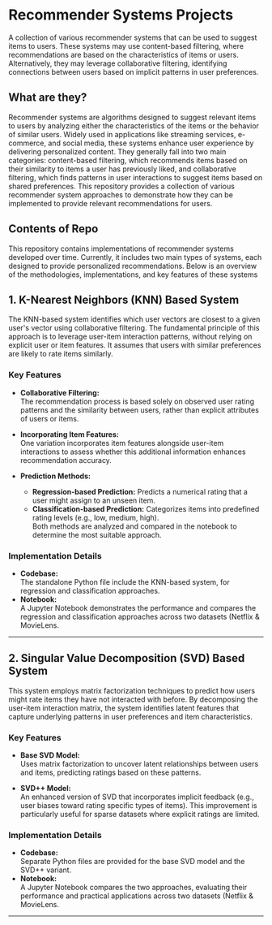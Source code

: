 # <b>Recommender Systems Projects</b>
A collection of various recommender systems that can be used to suggest items to users. These systems may use content-based filtering, where recommendations are based on the characteristics of items or users. Alternatively, they may leverage collaborative filtering, identifying connections between users based on implicit patterns in user preferences.

## What are they?
Recommender systems are algorithms designed to suggest relevant items to users by analyzing either the characteristics of the items or the behavior of similar users. Widely used in applications like streaming services, e-commerce, and social media, these systems enhance user experience by delivering personalized content. They generally fall into two main categories: content-based filtering, which recommends items based on their similarity to items a user has previously liked, and collaborative filtering, which finds patterns in user interactions to suggest items based on shared preferences. This repository provides a collection of various recommender system approaches to demonstrate how they can be implemented to provide relevant recommendations for users.

## Contents of Repo
This repository contains implementations of recommender systems developed over time. Currently, it includes two main types of systems, each designed to provide personalized recommendations. Below is an overview of the methodologies, implementations, and key features of these systems

## 1. K-Nearest Neighbors (KNN) Based System

The KNN-based system identifies which user vectors are closest to a given user's vector using collaborative filtering. The fundamental principle of this approach is to leverage user-item interaction patterns, without relying on explicit user or item features. It assumes that users with similar preferences are likely to rate items similarly.

### Key Features
- **Collaborative Filtering:**  
  The recommendation process is based solely on observed user rating patterns and the similarity between users, rather than explicit attributes of users or items.
  
- **Incorporating Item Features:**  
  One variation incorporates item features alongside user-item interactions to assess whether this additional information enhances recommendation accuracy.

- **Prediction Methods:**  
  - **Regression-based Prediction:** Predicts a numerical rating that a user might assign to an unseen item.  
  - **Classification-based Prediction:** Categorizes items into predefined rating levels (e.g., low, medium, high).  
  Both methods are analyzed and compared in the notebook to determine the most suitable approach.

### Implementation Details
- **Codebase:**  
  The standalone Python file include the KNN-based system, for regression and classification approaches.
- **Notebook:**  
  A Jupyter Notebook demonstrates the performance and compares the regression and classification approaches across two datasets (Netflix & MovieLens.

---

## 2. Singular Value Decomposition (SVD) Based System

This system employs matrix factorization techniques to predict how users might rate items they have not interacted with before. By decomposing the user-item interaction matrix, the system identifies latent features that capture underlying patterns in user preferences and item characteristics.

### Key Features
- **Base SVD Model:**  
  Uses matrix factorization to uncover latent relationships between users and items, predicting ratings based on these patterns.

- **SVD++ Model:**  
  An enhanced version of SVD that incorporates implicit feedback (e.g., user biases toward rating specific types of items). This improvement is particularly useful for sparse datasets where explicit ratings are limited.

### Implementation Details
- **Codebase:**  
  Separate Python files are provided for the base SVD model and the SVD++ variant.
- **Notebook:**  
  A Jupyter Notebook compares the two approaches, evaluating their performance and practical applications across two datasets (Netflix & MovieLens.

---

